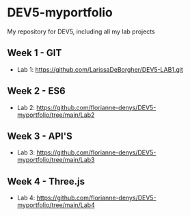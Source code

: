 # DEV5-myportfolio
My repository for DEV5, including all my lab projects

## Week 1 - GIT
* Lab 1: https://github.com/LarissaDeBorgher/DEV5-LAB1.git 

## Week 2 - ES6
* Lab 2: https://github.com/florianne-denys/DEV5-myportfolio/tree/main/Lab2

## Week 3 - API'S
* Lab 3: https://github.com/florianne-denys/DEV5-myportfolio/tree/main/Lab3

## Week 4 - Three.js
* Lab 4: https://github.com/florianne-denys/DEV5-myportfolio/tree/main/Lab4

